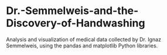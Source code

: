 # Dr.-Semmelweis-and-the-Discovery-of-Handwashing
Analysis and visualization of medical data collected by Dr. Ignaz Semmelweis, using the pandas and matplotlib Python libraries.
